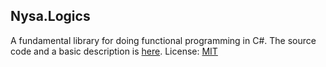 ## Nysa.Logics
A fundamental library for doing functional programming in C#.  The source code and a basic  description is [here](https://github.com/slowsigma/Nysa/blob/master/README.md "github").
License: [MIT](https://mit-license.org/ "MIT")